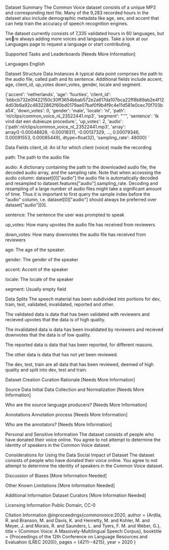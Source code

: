 Dataset Summary
The Common Voice dataset consists of a unique MP3 and corresponding text file. Many of the 9,283 recorded hours in the dataset also include demographic metadata like age, sex, and accent that can help train the accuracy of speech recognition engines.

The dataset currently consists of 7,335 validated hours in 60 languages, but were always adding more voices and languages. Take a look at our Languages page to request a language or start contributing.

Supported Tasks and Leaderboards
[Needs More Information]

Languages
English

Dataset Structure
Data Instances
A typical data point comprises the path to the audio file, called path and its sentence. Additional fields include accent, age, client_id, up_votes down_votes, gender, locale and segment.

{'accent': 'netherlands', 'age': 'fourties', 'client_id': 'bbbcb732e0f422150c30ff3654bbab572e2a617da107bca22ff8b89ab2e4f124d03b6a92c48322862f60bd0179ae07baf0f9b4f9c4e11d581e0cec70f703ba54', 'down_votes': 0, 'gender': 'male', 'locale': 'nl', 'path': 'nl/clips/common_voice_nl_23522441.mp3', 'segment': "''", 'sentence': 'Ik vind dat een dubieuze procedure.', 'up_votes': 2, 'audio': {'path':nl/clips/common_voice_nl_23522441.mp3', 'array': array([-0.00048828, -0.00018311, -0.00137329, ..., 0.00079346, 0.00091553, 0.00085449], dtype=float32), 'sampling_rate': 48000} `

Data Fields
client_id: An id for which client (voice) made the recording

path: The path to the audio file

audio: A dictionary containing the path to the downloaded audio file, the decoded audio array, and the sampling rate. Note that when accessing the audio column: dataset[0]["audio"] the audio file is automatically decoded and resampled to dataset.features["audio"].sampling_rate. Decoding and resampling of a large number of audio files might take a significant amount of time. Thus it is important to first query the sample index before the "audio" column, i.e. dataset[0]["audio"] should always be preferred over dataset["audio"][0].

sentence: The sentence the user was prompted to speak

up_votes: How many upvotes the audio file has received from reviewers

down_votes: How many downvotes the audio file has received from reviewers

age: The age of the speaker.

gender: The gender of the speaker

accent: Accent of the speaker

locale: The locale of the speaker

segment: Usually empty field

Data Splits
The speech material has been subdivided into portions for dev, train, test, validated, invalidated, reported and other.

The validated data is data that has been validated with reviewers and recieved upvotes that the data is of high quality.

The invalidated data is data has been invalidated by reviewers and recieved downvotes that the data is of low quality.

The reported data is data that has been reported, for different reasons.

The other data is data that has not yet been reviewed.

The dev, test, train are all data that has been reviewed, deemed of high quality and split into dev, test and train.

Dataset Creation
Curation Rationale
[Needs More Information]

Source Data
Initial Data Collection and Normalization
[Needs More Information]

Who are the source language producers?
[Needs More Information]

Annotations
Annotation process
[Needs More Information]

Who are the annotators?
[Needs More Information]

Personal and Sensitive Information
The dataset consists of people who have donated their voice online. You agree to not attempt to determine the identity of speakers in the Common Voice dataset.

Considerations for Using the Data
Social Impact of Dataset
The dataset consists of people who have donated their voice online. You agree to not attempt to determine the identity of speakers in the Common Voice dataset.

Discussion of Biases
[More Information Needed]

Other Known Limitations
[More Information Needed]

Additional Information
Dataset Curators
[More Information Needed]

Licensing Information
Public Domain, CC-0

Citation Information
@inproceedings{commonvoice:2020,
  author = {Ardila, R. and Branson, M. and Davis, K. and Henretty, M. and Kohler, M. and Meyer, J. and Morais, R. and Saunders, L. and Tyers, F. M. and Weber, G.},
  title = {Common Voice: A Massively-Multilingual Speech Corpus},
  booktitle = {Proceedings of the 12th Conference on Language Resources and Evaluation (LREC 2020)},
  pages = {4211--4215},
  year = 2020
}
